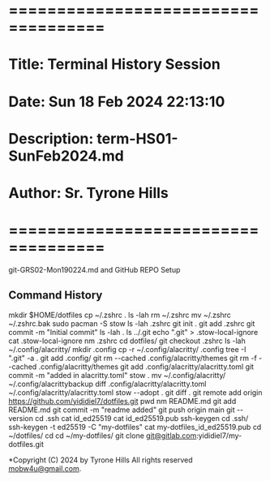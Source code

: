 # ====================================
# Title: Terminal History Session
# Date:  Sun 18 Feb 2024 22:13:10
# Description: term-HS01-SunFeb2024.md
# Author: Sr. Tyrone Hills
# ====================================
git-GRS02-Mon190224.md and GitHub REPO Setup
## Command History

mkdir $HOME/dotfiles
cp ~/.zshrc .
ls -lah
rm ~/.zshrc
mv ~/.zshrc ~/.zshrc.bak
sudo pacman -S stow
ls -lah .zshrc
git init .
git add .zshrc
git commit -m "Initial commit"
ls -lah .
ls ../.git
echo ".git" > .stow-local-ignore
cat .stow-local-ignore
nm .zshrc
cd dotfiles/
git checkout .zshrc
ls -lah ~/.config/alacritty/
mkdir .config
cp -r ~/.config/alacritty/ .config
tree -I ".git" -a .
git add .config/
git rm --cached .config/alacritty/themes
git rm -f --cached .config/alacritty/themes
git add .config/alacritty/alacritty.toml
git commit -m "added in alacritty.toml"
stow .
mv ~/.config/alacritty/ ~/.config/alacrittybackup
diff .config/alacritty/alacritty.toml ~/.config/alacritty/alacritty.toml
stow --adopt .
git diff .
git remote add origin https://github.com/yididiel7/dotfiles.git
pwd
nm README.md
git add README.md
git commit -m "readme added"
git push origin main
git --version
cd .ssh
cat id_ed25519
cat id_ed25519.pub
ssh-keygen
cd .ssh/
ssh-keygen -t ed25519 -C "my-dotfiles"
cat my-dotfiles_id_ed25519.pub
cd ~/dotfiles/
cd
cd ~/my-dotfiles/
git clone git@gitlab.com:yididiel7/my-dotfiles.git

*Copyright (C) 2024 by Tyrone Hills All rights reserved <mobw4u@gmail.com>.
